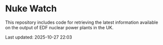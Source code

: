 # Nuke Watch

This repository includes code for retrieving the latest information available on the output of EDF nuclear power plants in the UK.

Last updated: 2025-10-27 22:03